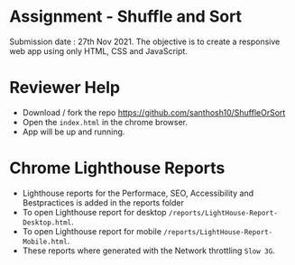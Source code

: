 # Assignment - Shuffle and Sort

Submission date : 27th Nov 2021.
The objective is to create a responsive web app using only HTML, CSS and JavaScript.

# Reviewer Help

- Download / fork the repo https://github.com/santhosh10/ShuffleOrSort
- Open the `index.html` in the chrome browser.
- App will be up and running.

# Chrome Lighthouse Reports

- Lighthouse reports for the Performace, SEO, Accessibility and Bestpractices is added in the reports folder
- To open Lighthouse report for desktop `/reports/LightHouse-Report-Desktop.html`.
- To open Lighthouse report for mobile `/reports/LightHouse-Report-Mobile.html`.
- These reports where generated with the Network throttling `Slow 3G`.
